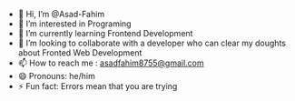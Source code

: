 - 👋 Hi, I’m @Asad-Fahim
- 👀 I’m interested in Programing 
- 🌱 I’m currently learning Frontend Development
- 💞️ I’m looking to collaborate with a developer who can clear my doughts about Fronted Web Development 
- 📫 How to reach me : asadfahim8755@gmail.com 
- 😄 Pronouns: he/him
- ⚡ Fun fact: Errors mean that you are trying

<!---
Asad-Fahim/Asad-Fahim is a ✨ special ✨ repository because its `README.md` (this file) appears on your GitHub profile.
You can click the Preview link to take a look at your changes.
--->
